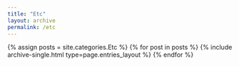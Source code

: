 ```yaml
---
title: "Etc"
layout: archive
permalink: /etc
---
```



{% assign posts = site.categories.Etc %}
{% for post in posts %} {% include archive-single.html type=page.entries_layout %} {% endfor %}